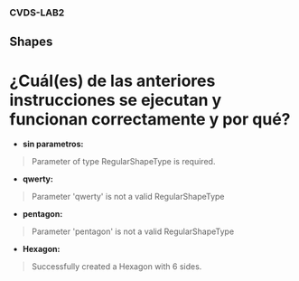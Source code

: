 ### CVDS-LAB2

## Shapes

# ¿Cuál(es) de las anteriores instrucciones se ejecutan y funcionan correctamente y por qué?

* **sin parametros:** 
>Parameter of type RegularShapeType is required.
* **qwerty:** 
>Parameter 'qwerty' is not a valid RegularShapeType
* **pentagon:** 
>Parameter 'pentagon' is not a valid RegularShapeType
* **Hexagon:**
>Successfully created a Hexagon with 6 sides.
